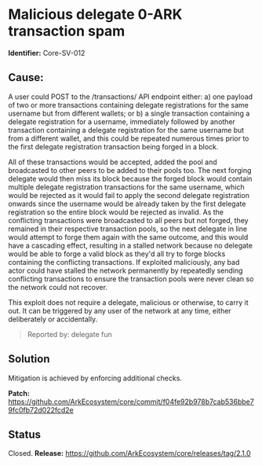 # Malicious delegate 0-ARK transaction spam
**Identifier:** Core-SV-012

## Cause: 
A user could POST to the /transactions/ API endpoint either: a) one payload of two or more transactions containing delegate registrations for the same username but from different wallets; or b) a single transaction containing a delegate registration for a username, immediately followed by another transaction containing a delegate registration for the same username but from a different wallet, and this could be repeated numerous times prior to the first delegate registration transaction being forged in a block.

All of these transactions would be accepted, added the pool and broadcasted to other peers to be added to their pools too. The next forging delegate would then miss its block because the forged block would contain multiple delegate registration transactions for the same username, which would be rejected as it would fail to apply the second delegate registration onwards since the username would be already taken by the first delegate registration so the entire block would be rejected as invalid. As the conflicting transactions were broadcasted to all peers but not forged, they remained in their respective transaction pools, so the next delegate in line would attempt to forge them again with the same outcome, and this would have a cascading effect, resulting in a stalled network because no delegate would be able to forge a valid block as they'd all try to forge blocks containing the conflicting transactions. If exploited maliciously, any bad actor could have stalled the network permanently by repeatedly sending conflicting transactions to ensure the transaction pools were never clean so the network could not recover.

This exploit does not require a delegate, malicious or otherwise, to carry it out. It can be triggered by any user of the network at any time, either deliberately or accidentally.


>Reported by: delegate fun

## Solution
Mitigation is achieved by enforcing additional checks. 

**Patch:** https://github.com/ArkEcosystem/core/commit/f04fe92b978b7cab536bbe79fc0fb72d022fcd2e

## Status
Closed.
**Release:** https://github.com/ArkEcosystem/core/releases/tag/2.1.0
